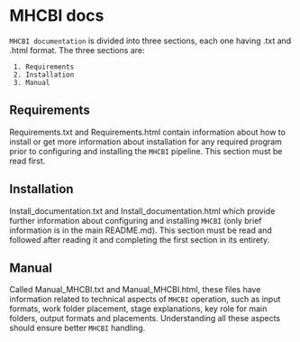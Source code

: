 # MHCBI docs

`MHCBI documentation` is divided into three sections, each one having .txt and .html format. The three sections are:

     1. Requirements
     2. Installation
     3. Manual
    
## Requirements

Requirements.txt and Requirements.html contain information about how to install or get more information about installation for any required program 
prior to configuring and installing the `MHCBI` pipeline. This section must be read first.

## Installation

Install_documentation.txt and Install_documentation.html which provide further information about configuring and installing `MHCBI` 
(only brief information is in the main README.md). This section must be read and followed after reading it and completing the first section in its entirety.

## Manual

Called Manual_MHCBI.txt and Manual_MHCBI.html, these files have information related to technical aspects of `MHCBI` operation, such as input formats, 
work folder placement, stage explanations, key role for main folders, output formats and placements. Understanding all these aspects
should ensure better `MHCBI` handling. 
